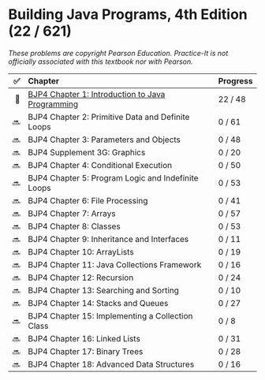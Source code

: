 # Building Java Programs, 4th Edition (22 / 621)

_These problems are copyright Pearson Education. Practice-It is not officially
associated with this textbook nor with Pearson._

|  ✅ | Chapter                                                       | Progress |
| --: | :------------------------------------------------------------ | :------- |
|  🚧 | [BJP4 Chapter 1: Introduction to Java Programming](chapter01) | 22 / 48  |
|  🔜 | BJP4 Chapter 2: Primitive Data and Definite Loops             | 0 / 61   |
|  🔜 | BJP4 Chapter 3: Parameters and Objects                        | 0 / 48   |
|  🔜 | BJP4 Supplement 3G: Graphics                                  | 0 / 20   |
|  🔜 | BJP4 Chapter 4: Conditional Execution                         | 0 / 50   |
|  🔜 | BJP4 Chapter 5: Program Logic and Indefinite Loops            | 0 / 53   |
|  🔜 | BJP4 Chapter 6: File Processing                               | 0 / 41   |
|  🔜 | BJP4 Chapter 7: Arrays                                        | 0 / 57   |
|  🔜 | BJP4 Chapter 8: Classes                                       | 0 / 53   |
|  🔜 | BJP4 Chapter 9: Inheritance and Interfaces                    | 0 / 11   |
|  🔜 | BJP4 Chapter 10: ArrayLists                                   | 0 / 19   |
|  🔜 | BJP4 Chapter 11: Java Collections Framework                   | 0 / 16   |
|  🔜 | BJP4 Chapter 12: Recursion                                    | 0 / 24   |
|  🔜 | BJP4 Chapter 13: Searching and Sorting                        | 0 / 10   |
|  🔜 | BJP4 Chapter 14: Stacks and Queues                            | 0 / 27   |
|  🔜 | BJP4 Chapter 15: Implementing a Collection Class              | 0 / 8    |
|  🔜 | BJP4 Chapter 16: Linked Lists                                 | 0 / 31   |
|  🔜 | BJP4 Chapter 17: Binary Trees                                 | 0 / 28   |
|  🔜 | BJP4 Chapter 18: Advanced Data Structures                     | 0 / 16   |
